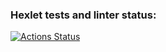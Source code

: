 ### Hexlet tests and linter status:
[![Actions Status](https://github.com/TatyanaRyzhkova93/java-project-71/actions/workflows/hexlet-check.yml/badge.svg)](https://github.com/TatyanaRyzhkova93/java-project-71/actions)